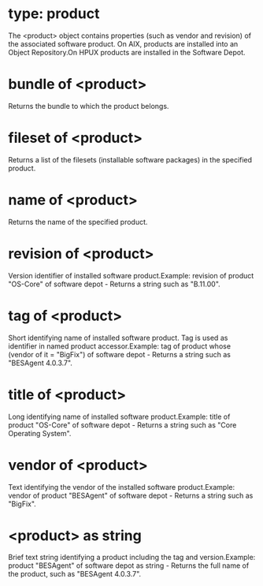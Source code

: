 # type: product

The &lt;product&gt; object contains properties (such as vendor and revision) of the associated software product. On AIX, products are installed into an Object Repository.On HPUX products are installed in the Software Depot.

# bundle of &lt;product&gt;

Returns the bundle to which the product belongs.

# fileset of &lt;product&gt;

Returns a list of the filesets (installable software packages) in the specified product.

# name of &lt;product&gt;

Returns the name of the specified product.

# revision of &lt;product&gt;

Version identifier of installed software product.Example: revision of product &quot;OS-Core&quot; of software depot - Returns a string such as &quot;B.11.00&quot;.

# tag of &lt;product&gt;

Short identifying name of installed software product. Tag is used as identifier in named product accessor.Example: tag of product whose (vendor of it = &quot;BigFix&quot;) of software depot - Returns a string such as &quot;BESAgent 4.0.3.7&quot;.

# title of &lt;product&gt;

Long identifying name of installed software product.Example: title of product &quot;OS-Core&quot; of software depot - Returns a string such as &quot;Core Operating System&quot;.

# vendor of &lt;product&gt;

Text identifying the vendor of the installed software product.Example: vendor of product &quot;BESAgent&quot; of software depot - Returns a string such as &quot;BigFix&quot;.

# &lt;product&gt; as string

Brief text string identifying a product including the tag and version.Example: product &quot;BESAgent&quot; of software depot as string - Returns the full name of the product, such as &quot;BESAgent 4.0.3.7&quot;.
